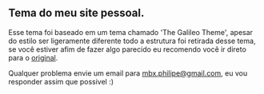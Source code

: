 Tema do meu site pessoal.
---

Esse tema foi baseado em um tema chamado 'The Galileo Theme', apesar do estilo ser ligeramente diferente todo a estrutura foi retirada desse
tema, se você estiver afim de fazer algo parecido eu recomendo você ir direto para o [original](http://travelog.io/galileo-theme/).

Qualquer problema envie um email para mbx.philipe@gmail.com, eu vou responder assim que possivel :)
